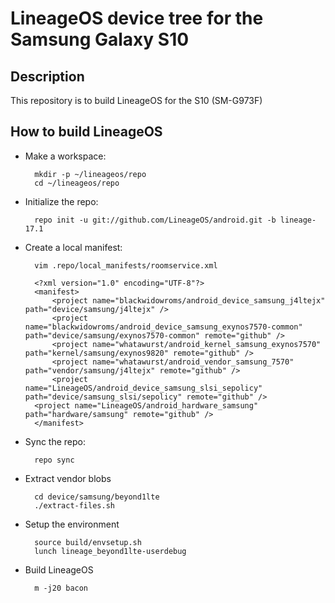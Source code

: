 # LineageOS device tree for the Samsung Galaxy S10

Description
-----------

This repository is to build LineageOS for the S10 (SM-G973F)

How to build LineageOS
----------------------

* Make a workspace:

        mkdir -p ~/lineageos/repo
        cd ~/lineageos/repo

* Initialize the repo:

        repo init -u git://github.com/LineageOS/android.git -b lineage-17.1

* Create a local manifest:

        vim .repo/local_manifests/roomservice.xml

        <?xml version="1.0" encoding="UTF-8"?>
        <manifest>
            <project name="blackwidowroms/android_device_samsung_j4ltejx" path="device/samsung/j4ltejx" />
            <project name="blackwidowroms/android_device_samsung_exynos7570-common" path="device/samsung/exynos7570-common" remote="github" />
            <project name="whatawurst/android_kernel_samsung_exynos7570" path="kernel/samsung/exynos9820" remote="github" />
            <project name="whatawurst/android_vendor_samsung_7570" path="vendor/samsung/j4ltejx" remote="github" />
            <project name="LineageOS/android_device_samsung_slsi_sepolicy" path="device/samsung_slsi/sepolicy" remote="github" />
	    <project name="LineageOS/android_hardware_samsung" path="hardware/samsung" remote="github" />
        </manifest>

* Sync the repo:

        repo sync

* Extract vendor blobs

        cd device/samsung/beyond1lte
        ./extract-files.sh

* Setup the environment

        source build/envsetup.sh
        lunch lineage_beyond1lte-userdebug

* Build LineageOS

        m -j20 bacon

